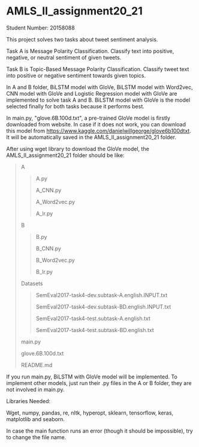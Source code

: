 # AMLS_II_assignment20_21
Student Number: 20158088

This project solves two tasks about tweet sentiment analysis. 

Task A is Message Polarity Classification. Classify text into positive, negative, or neutral sentiment of given tweets.

Task B is Topic-Based Message Polarity Classification. Classify tweet text into positive or negative sentiment towards given topics.

In A and B folder, BiLSTM model with GloVe, BiLSTM model with Word2vec, CNN model with GloVe and Logistic Regression model with GloVe are implemented to solve task A and B. BiLSTM model with GloVe is the model selected finally for both tasks because it performs best. 

In main.py, "glove.6B.100d.txt", a pre-trained GloVe model is firstly downloaded from website. In case if it does not work, you can download this model from https://www.kaggle.com/danielwillgeorge/glove6b100dtxt. It will be automatically saved in the AMLS_II_assignment20_21 folder.

After using wget library to download the GloVe model, the AMLS_II_assignment20_21 folder should be like:
>A  
>
>>A.py
>>
>>A_CNN.py
>>
>>A_Word2vec.py
>>
>>A_lr.py
>>
>B
>
>>B.py
>>
>>B_CNN.py
>>
>>B_Word2vec.py
>>
>>B_lr.py
>>
>Datasets
>
>>SemEval2017-task4-dev.subtask-A.english.INPUT.txt
>>
>>SemEval2017-task4-dev.subtask-BD.english.INPUT.txt
>>
>>SemEval2017-task4-test.subtask-A.english.txt
>>
>>SemEval2017-task4-test.subtask-BD.english.txt
>>
>main.py
>
>glove.6B.100d.txt
>
>README.md


If you run main.py, BiLSTM with GloVe model will be implemented. To implement other models, just run their .py files in the A or B folder, they are not involved in main.py.

Libraries Needed:

Wget, numpy, pandas, re, nltk, hyperopt, sklearn, tensorflow, keras, matplotlib and seaborn.

In case the main function runs an error (though it should be impossible), try to change the file name.

